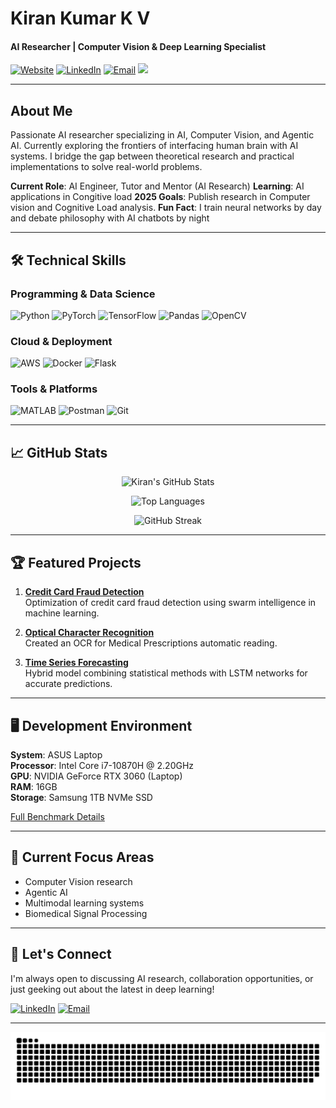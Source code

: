 # Kiran Kumar K V 
#### AI Researcher | Computer Vision & Deep Learning Specialist

[![Website](https://img.shields.io/badge/Portfolio-kirankumarkv.com-blue?style=flat-square)](https://www.linkedin.com/in/kiran-kumar-k-v/)
[![LinkedIn](https://img.shields.io/badge/LinkedIn-Connect-blue?style=flat-square&logo=linkedin)](https://www.linkedin.com/in/kiran-kumar-k-v/)
[![Email](https://img.shields.io/badge/Email-Contact%20Me-red?style=flat-square&logo=gmail)](mailto:your-email@gmail.com)
![](https://komarev.com/ghpvc/?username=kirankumarkv&label=Profile+Views&color=blue&style=flat-square)

---

##  About Me

Passionate AI researcher specializing in AI, Computer Vision, and Agentic AI. Currently exploring the frontiers of interfacing human brain with AI systems. I bridge the gap between theoretical research and practical implementations to solve real-world problems.

**Current Role**: AI Engineer, Tutor and Mentor (AI Research)
**Learning**: AI applications in Congitive load 
**2025 Goals**: Publish research in Computer vision and Cognitive Load analysis. 
**Fun Fact**: I train neural networks by day and debate philosophy with AI chatbots by night

---

## 🛠 Technical Skills

### Programming & Data Science
![Python](https://img.shields.io/badge/Python-Expert-3776AB?style=flat-square&logo=python&logoColor=white)
![PyTorch](https://img.shields.io/badge/PyTorch-Expert-EE4C2C?style=flat-square&logo=pytorch&logoColor=white)
![TensorFlow](https://img.shields.io/badge/TensorFlow-Advanced-FF6F00?style=flat-square&logo=tensorflow&logoColor=white)
![Pandas](https://img.shields.io/badge/Pandas-Expert-150458?style=flat-square&logo=pandas&logoColor=white)
![OpenCV](https://img.shields.io/badge/OpenCV-Advanced-5C3EE8?style=flat-square&logo=opencv&logoColor=white)

### Cloud & Deployment
![AWS](https://img.shields.io/badge/AWS-Intermediate-232F3E?style=flat-square&logo=amazon-aws&logoColor=white)
![Docker](https://img.shields.io/badge/Docker-Intermediate-2496ED?style=flat-square&logo=docker&logoColor=white)
![Flask](https://img.shields.io/badge/Flask-Intermediate-000000?style=flat-square&logo=flask&logoColor=white)

### Tools & Platforms
![MATLAB](https://img.shields.io/badge/MATLAB-Advanced-0076A8?style=flat-square&logo=mathworks&logoColor=white)
![Postman](https://img.shields.io/badge/Postman-Intermediate-FF6C37?style=flat-square&logo=postman&logoColor=white)
![Git](https://img.shields.io/badge/Git-Expert-F05032?style=flat-square&logo=git&logoColor=white)

---

## 📈 GitHub Stats

<div align="center">
  
![Kiran's GitHub Stats](https://github-readme-stats.vercel.app/api?username=kirankumarkv&show_icons=true&theme=radical&hide_title=true&hide_border=true)
  
![Top Languages](https://github-readme-stats.vercel.app/api/top-langs/?username=kirankumarkv&layout=compact&theme=radical&hide_border=true)
  
![GitHub Streak](https://streak-stats.demolab.com?user=kirankumarkv&theme=radical&hide_border=true&date_format=M%20j%5B%2C%20Y%5D)
  
</div>

---

## 🏆 Featured Projects

1. **[Credit Card Fraud Detection](https://github.com/kirankumarkv/credit-card-Fraud-Detection-)**  
   Optimization of credit card fraud detection using swarm intelligence in machine learning. 

2. **[Optical Character Recognition](https://github.com/kirankumarkv/OCR-UI/tree/main)**  
  Created an OCR for Medical Prescriptions automatic reading. 

3. **[Time Series Forecasting](https://github.com/kirankumarkv/time-series-forecasting)**  
   Hybrid model combining statistical methods with LSTM networks for accurate predictions.

---

## 🖥 Development Environment

**System**: ASUS Laptop  
**Processor**: Intel Core i7-10870H @ 2.20GHz  
**GPU**: NVIDIA GeForce RTX 3060 (Laptop)  
**RAM**: 16GB  
**Storage**: Samsung 1TB NVMe SSD  

[Full Benchmark Details](https://www.userbenchmark.com/UserRun/54001935)

---

## 🎯 Current Focus Areas

- Computer Vision research
- Agentic AI
- Multimodal learning systems
- Biomedical Signal Processing

---

## 🤝 Let's Connect

I'm always open to discussing AI research, collaboration opportunities, or just geeking out about the latest in deep learning!

[![LinkedIn](https://img.shields.io/badge/LinkedIn-Connect%20Professionally-blue?style=for-the-badge&logo=linkedin)](https://www.linkedin.com/in/kiran-kumar-k-v/)
[![Email](https://img.shields.io/badge/Email-Contact%20Me-red?style=for-the-badge&logo=gmail)](mailto:your-email@gmail.com)

---

<div align="center">
  <picture>
    <source media="(prefers-color-scheme: dark)" srcset="https://raw.githubusercontent.com/platane/snk/output/github-contribution-grid-snake-dark.svg">
    <img alt="GitHub Snake" src="https://raw.githubusercontent.com/platane/snk/output/github-contribution-grid-snake-dark.svg" style="max-width: 100%; height: auto;" />
  </picture>
</div>
